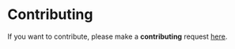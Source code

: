 # Contributing

If you want to contribute, please make a **contributing** request [here](https://discord.com/channels/1020663521530351627/1037855849944731808).
